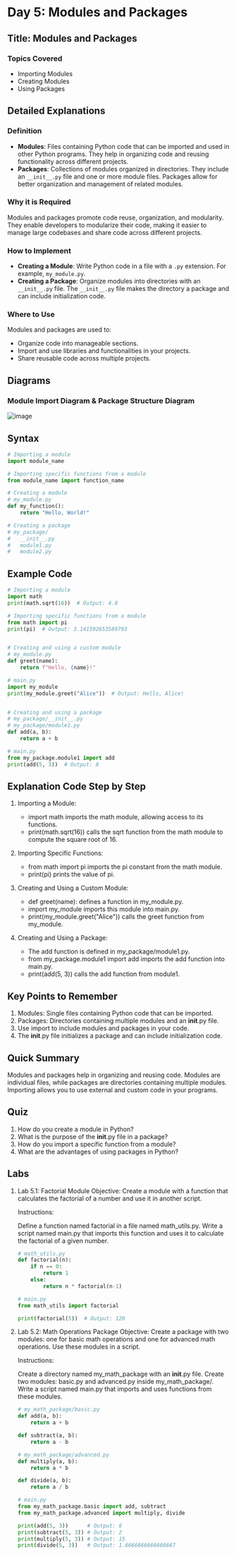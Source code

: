 # Day 5: Modules and Packages

## Title: Modules and Packages

### Topics Covered
- Importing Modules
- Creating Modules
- Using Packages

## Detailed Explanations

### Definition
- **Modules**: Files containing Python code that can be imported and used in other Python programs. They help in organizing code and reusing functionality across different projects.
- **Packages**: Collections of modules organized in directories. They include an `__init__.py` file and one or more module files. Packages allow for better organization and management of related modules.

### Why it is Required
Modules and packages promote code reuse, organization, and modularity. They enable developers to modularize their code, making it easier to manage large codebases and share code across different projects.

### How to Implement
- **Creating a Module**: Write Python code in a file with a `.py` extension. For example, `my_module.py`.
- **Creating a Package**: Organize modules into directories with an `__init__.py` file. The `__init__.py` file makes the directory a package and can include initialization code.

### Where to Use
Modules and packages are used to:
- Organize code into manageable sections.
- Import and use libraries and functionalities in your projects.
- Share reusable code across multiple projects.

## Diagrams

### Module Import Diagram & Package Structure Diagram
![image](https://github.com/karthikputtoju/Mastering-Python-in-21-Days/assets/37204779/5e085072-f56f-450b-a595-649cd1674b53)

## Syntax
```python
# Importing a module
import module_name

# Importing specific functions from a module
from module_name import function_name

# Creating a module
# my_module.py
def my_function():
    return "Hello, World!"

# Creating a package
# my_package/
#   __init__.py
#   module1.py
#   module2.py
```

## Example Code
```python
# Importing a module
import math
print(math.sqrt(16))  # Output: 4.0

# Importing specific functions from a module
from math import pi
print(pi)  # Output: 3.141592653589793


# Creating and using a custom module
# my_module.py
def greet(name):
    return f"Hello, {name}!"

# main.py
import my_module
print(my_module.greet("Alice"))  # Output: Hello, Alice!


# Creating and using a package
# my_package/__init__.py
# my_package/module1.py
def add(a, b):
    return a + b

# main.py
from my_package.module1 import add
print(add(5, 3))  # Output: 8
```

## Explanation Code Step by Step
1. Importing a Module:

	- import math imports the math module, allowing access to its functions.
	- print(math.sqrt(16)) calls the sqrt function from the math module to compute the square root of 16.

2. Importing Specific Functions:

	- from math import pi imports the pi constant from the math module.
	- print(pi) prints the value of pi.

3. Creating and Using a Custom Module:

	- def greet(name): defines a function in my_module.py.
	- import my_module imports this module into main.py.
	- print(my_module.greet("Alice")) calls the greet function from my_module.

4. Creating and Using a Package:

	- The add function is defined in my_package/module1.py.
	- from my_package.module1 import add imports the add function into main.py.
	- print(add(5, 3)) calls the add function from module1.

## Key Points to Remember
1. Modules: Single files containing Python code that can be imported.
2. Packages: Directories containing multiple modules and an __init__.py file.
3. Use import to include modules and packages in your code.
4. The __init__.py file initializes a package and can include initialization code.

## Quick Summary
Modules and packages help in organizing and reusing code. Modules are individual files, while packages are directories containing multiple modules. Importing allows you to use external and custom code in your programs.

## Quiz
1. How do you create a module in Python?
2. What is the purpose of the __init__.py file in a package?
3. How do you import a specific function from a module?
4. What are the advantages of using packages in Python?

## Labs
1. Lab 5.1: Factorial Module
	Objective: Create a module with a function that calculates the factorial of a number and use it in another script.

	Instructions:

	Define a function named factorial in a file named math_utils.py.
	Write a script named main.py that imports this function and uses it to calculate the factorial of a given number.
	```python
	# math_utils.py
	def factorial(n):
	    if n == 0:
	        return 1
	    else:
	        return n * factorial(n-1)
	
	# main.py
	from math_utils import factorial
	
	print(factorial(5))  # Output: 120
	```
2. Lab 5.2: Math Operations Package
	Objective: Create a package with two modules: one for basic math operations and one for advanced math operations. Use these modules in a script.

	Instructions:

	Create a directory named my_math_package with an __init__.py file.
	Create two modules: basic.py and advanced.py inside my_math_package/.
	Write a script named main.py that imports and uses functions from these modules.
	```python
	# my_math_package/basic.py
	def add(a, b):
	    return a + b
	
	def subtract(a, b):
	    return a - b
	
	# my_math_package/advanced.py
	def multiply(a, b):
	    return a * b
	
	def divide(a, b):
	    return a / b
	
	# main.py
	from my_math_package.basic import add, subtract
	from my_math_package.advanced import multiply, divide
	
	print(add(5, 3))      # Output: 8
	print(subtract(5, 3)) # Output: 2
	print(multiply(5, 3)) # Output: 15
	print(divide(5, 3))   # Output: 1.6666666666666667
	```
